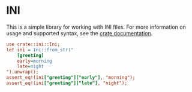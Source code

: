 # INI

This is a simple library for working with INI files. For more information on
usage and supported syntax, see the [crate documentation](/src/lib.rs).

```ini
use crate::ini::Ini;
let ini = Ini::from_str("
    [greeting]
    early=morning
    late=night
").unwrap();
assert_eq!(ini["greeting"]["early"], "morning");
assert_eq!(ini["greeting"]["late"], "night");
```
